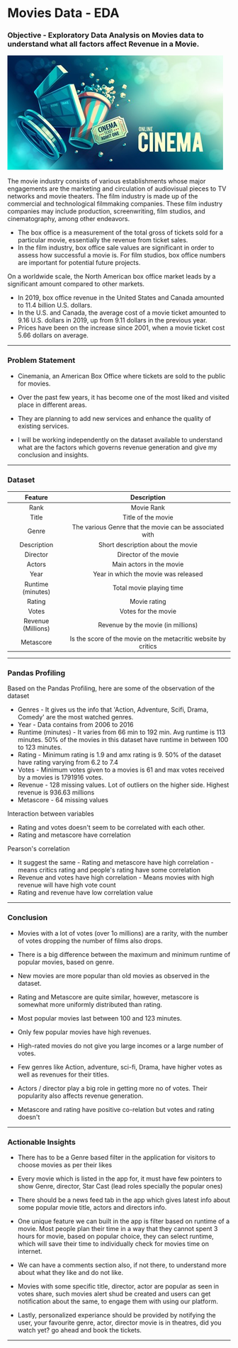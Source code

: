 # Movies Data - EDA

### Objective - Exploratory Data Analysis on Movies data to understand what all factors affect Revenue in a Movie.

   ![](https://github.com/mihirjain08/project/blob/main/Images/online-cinema-art-movie-watching-260nw-584655766.jpg?raw=true)

The movie industry consists of various establishments whose major engagements are the marketing and circulation of audiovisual pieces to TV networks and movie theaters. The film industry is made up of the commercial and technological filmmaking companies. These film industry companies may include production, screenwriting, film studios, and cinematography, among other endeavors.

- The box office is a measurement of the total gross of tickets sold for a particular movie, essentially the revenue from ticket sales. 
- In the film industry, box office sale values are significant in order to assess how successful a movie is. For film studios, box office numbers are important for potential future projects.

On a worldwide scale, the North American box office market leads by a significant amount compared to other markets. 

- In 2019, box office revenue in the United States and Canada amounted to 11.4 billion U.S. dollars.
- In the U.S. and Canada, the average cost of a movie ticket amounted to 9.16 U.S. dollars in 2019, up from 9.11 dollars in the previous year. 
- Prices have been on the increase since 2001, when a movie ticket cost 5.66 dollars on average.

------------


### Problem Statement

- Cinemania, an American Box Office where tickets are sold to the public for movies.

- Over the past few years, it has become one of the most liked and visited place in different areas.

- They are planning to add new services and enhance the quality of existing services.

- I will be working independently on the dataset available to understand what are the factors which governs revenue generation and give my conclusion and insights.

------------

### Dataset

|  Feature | Description  |
| :------------: | :------------: |
| Rank  |  Movie Rank |
| Title  | Title of the movie  |
| Genre  |  The various Genre that the movie can be associated with |
| Description  | Short description about the movie  |
| Director  | Director of the movie  |
| Actors  | Main actors in the movie  |
| Year  | Year in which the movie was released  |
| Runtime (minutes)  | Total movie playing time  |
| Rating  | Movie rating  |
| Votes  | Votes for the movie  |
| Revenue (Millions)  | Revenue by the movie (in millions)  |
|  Metascore | Is the score of the movie on the metacritic website by critics  |


------------

### Pandas Profiling

Based on the Pandas Profiling, here are some of the observation of the dataset

- Genres - It gives us the info that 'Action, Adventure, Scifi, Drama, Comedy' are the most watched genres.
- Year - Data contains from 2006 to 2016
- Runtime (minutes) - It varies from 66 min to 192 min. Avg runtime is 113 minutes. 50% of the movies in this dataset have runtime in between 100 to 123 minutes.
- Rating - Minimum rating is 1.9 and amx rating is 9. 50% of the dataset have rating varying from 6.2 to 7.4
- Votes - Minimum votes given to a movies is 61 and max votes received by a movies is 1791916 votes.
- Revenue - 128 missing values. Lot of outliers on the higher side. Highest revenue is 936.63 millions
- Metascore - 64 missing values

Interaction between variables

- Rating and votes doesn't seem to be correlated with each other.
- Rating and metascore have correlation

Pearson's correlation

- It suggest the same - Rating and metascore have high correlation - means critics rating and people's rating have some correlation
- Revenue and votes have high correlation - Means movies with high revenue will have high vote count
- Rating and revenue have low correlation value


------------

### Conclusion

- Movies with a lot of votes (over 1o millions) are a rarity, with the number of votes dropping the number of films also drops.

- There is a big difference between the maximum and minimum runtime of popular movies, based on genre.

- New movies are more popular than old movies as observed in the dataset.

- Rating and Metascore are quite similar, however, metascore is somewhat more uniformly distributed than rating.

- Most popular movies last between 100 and 123 minutes.

- Only few popular movies have high revenues.

- High-rated movies do not give you large incomes or a large number of votes.

- Few genres like Action, adventure, sci-fi, Drama, have higher votes as well as revenues for their titles.

- Actors / director play a big role in getting more no of votes. Their popularity also affects revenue generation.

- Metascore and rating have positive co-relation but votes and rating doesn't


------------

### Actionable Insights

- There has to be a Genre based filter in the application for visitors to choose movies as per their likes

- Every movie which is listed in the app for, it must have few pointers to show Genre, director, Star Cast (lead roles specially the popular ones)

- There should be a news feed tab in the app which gives latest info about some popular movie title, actors and directors info.

- One unique feature we can built in the app is filter based on runtime of a movie. Most people plan their time in a way that they cannot spent 3 hours for movie, based on popular choice, they can select runtime, which will save their time to individually check for movies time on internet.

- We can have a comments section also, if not there, to understand more about what they like and do not like.

- Movies with some specific title, director, actor are popular as seen in votes share, such movies alert shud be created and users can get notification about the same, to engage them with using our platform.

- Lastly, personalized experiance should be provided by notifying the user, your favourite genre, actor, director movie is in theatres, did you watch yet? go ahead and book the tickets.

------------


